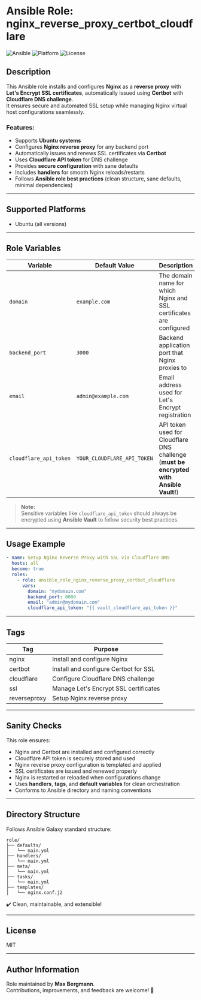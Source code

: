 # Ansible Role: nginx_reverse_proxy_certbot_cloudflare

![Ansible](https://img.shields.io/badge/ansible-ready-blue.svg)
![Platform](https://img.shields.io/badge/platform-Ubuntu-lightgrey)
![License](https://img.shields.io/badge/license-MIT-green)

## Description

This Ansible role installs and configures **Nginx** as a **reverse proxy** with **Let's Encrypt SSL certificates**, automatically issued using **Certbot** with **Cloudflare DNS challenge**.  
It ensures secure and automated SSL setup while managing Nginx virtual host configurations seamlessly.

### Features:
- Supports **Ubuntu systems**
- Configures **Nginx reverse proxy** for any backend port
- Automatically issues and renews SSL certificates via **Certbot**
- Uses **Cloudflare API token** for DNS challenge
- Provides **secure configuration** with sane defaults
- Includes **handlers** for smooth Nginx reloads/restarts
- Follows **Ansible role best practices** (clean structure, sane defaults, minimal dependencies)

---

## Supported Platforms

- Ubuntu (all versions)

---

## Role Variables

| Variable                     | Default Value                      | Description                                                                                   |
|------------------------------|------------------------------------|-----------------------------------------------------------------------------------------------|
| `domain`                     | `example.com`                      | The domain name for which Nginx and SSL certificates are configured                           |
| `backend_port`               | `3000`                             | Backend application port that Nginx proxies to                                                |
| `email`                      | `admin@example.com`                | Email address used for Let's Encrypt registration                                             |
| `cloudflare_api_token`       | `YOUR_CLOUDFLARE_API_TOKEN`        | API token used for Cloudflare DNS challenge (**must be encrypted with Ansible Vault!**)       |

> **Note:**  
> Sensitive variables like `cloudflare_api_token` should always be encrypted using **Ansible Vault** to follow security best practices.

---

## Usage Example

```yaml
- name: Setup Nginx Reverse Proxy with SSL via Cloudflare DNS
  hosts: all
  become: true
  roles:
    - role: ansible_role_nginx_reverse_proxy_certbot_cloudflare
      vars:
        domain: "mydomain.com"
        backend_port: 8080
        email: "admin@mydomain.com"
        cloudflare_api_token: "{{ vault_cloudflare_api_token }}"
```

---

## Tags

| Tag         | Purpose                                         |
|------------|-------------------------------------------------|
| nginx      | Install and configure Nginx                      |
| certbot    | Install and configure Certbot for SSL            |
| cloudflare | Configure Cloudflare DNS challenge               |
| ssl        | Manage Let's Encrypt SSL certificates            |
| reverseproxy | Setup Nginx reverse proxy                      |

---

## Sanity Checks

This role ensures:
- Nginx and Certbot are installed and configured correctly
- Cloudflare API token is securely stored and used
- Nginx reverse proxy configuration is templated and applied
- SSL certificates are issued and renewed properly
- Nginx is restarted or reloaded when configurations change
- Uses **handlers**, **tags**, and **default variables** for clean orchestration
- Conforms to Ansible directory and naming conventions

---

## Directory Structure

Follows Ansible Galaxy standard structure:
```
role/
├── defaults/
│   └── main.yml
├── handlers/
│   └── main.yml
├── meta/
│   └── main.yml
├── tasks/
│   └── main.yml
├── templates/
│   └── nginx.conf.j2
```
✔️ Clean, maintainable, and extensible!

---

## License

MIT

---

## Author Information

Role maintained by **Max Bergmann**.  
Contributions, improvements, and feedback are welcome! 🚀
